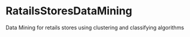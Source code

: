# RatailsStoresDataMining
Data Mining for retails stores using clustering and classifying algorithms
